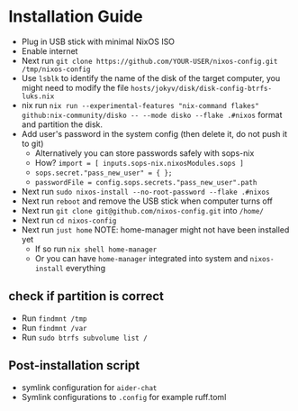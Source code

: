# Installation Guide

- Plug in USB stick with minimal NixOS ISO
- Enable internet
- Next run `git clone https://github.com/YOUR-USER/nixos-config.git /tmp/nixos-config`
- Use `lsblk` to identify the name of the disk of the target computer, you might need to modify the file `hosts/jokyv/disk/disk-config-btrfs-luks.nix`
- nix run `nix run --experimental-features "nix-command flakes" github:nix-community/disko -- --mode disko --flake .#nixos` format and partition the disk.
- Add user's password in the system config (then delete it, do not push it to git)
  - Alternatively you can store passwords safely with sops-nix
  - How? `import = [ inputs.sops-nix.nixosModules.sops ]`
  - `sops.secret."pass_new_user" = { };`
  - `passwordFile = config.sops.secrets."pass_new_user".path`
- Next run `sudo nixos-install --no-root-password --flake .#nixos`
- Next run `reboot` and remove the USB stick when computer turns off
- Next run `git clone git@github.com/nixos-config.git` into `/home/`
- Next run `cd nixos-config`
- Next run `just home` NOTE: home-manager might not have been installed yet
  - If so run `nix shell home-manager`
  - Or you can have `home-manager` integrated into system and `nixos-install` everything

## check if partition is correct

- Run `findmnt /tmp`
- Run `findmnt /var`
- Run `sudo btrfs subvolume list /`

## Post-installation script

- symlink configuration for `aider-chat`
- Symlink configurations to `.config` for example ruff.toml
